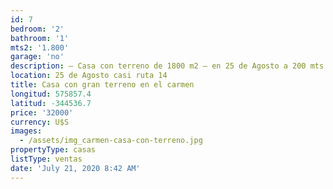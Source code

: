 ```yaml
---
id: 7
bedroom: '2'
bathroom: '1'
mts2: '1.800'
garage: 'no'
description: – Casa con terreno de 1800 m2 – en 25 de Agosto a 200 mts de Ruta 14
location: 25 de Agosto casi ruta 14
title: Casa con gran terreno en el carmen
longitud: 575857.4
latitud: -344536.7
price: '32000'
currency: U$S
images:
  - /assets/img_carmen-casa-con-terreno.jpg
propertyType: casas
listType: ventas
date: 'July 21, 2020 8:42 AM'
---
```


